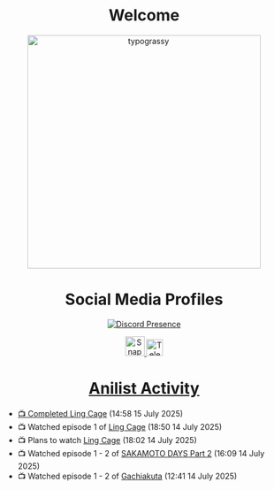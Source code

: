 <div align="center">

# Welcome
<a href="https://github.com/kawarimidoll/typograssy">
    <img alt="typograssy" src="https://typograssy.deno.dev/api?text=%E3%82%88%E3%81%86%E3%81%93%E3%81%9D%E3%81%BF%E3%81%AA%E3%81%95%E3%82%93%20-%20Sheby--&&l0=none&l1=82d9d0&l2=027353&l3=038c4c&l4=01402e&bg=none&frame=none&speed=100&comment=" width="421.99">
</a>

</div>

<div align="center">

# Social Media Profiles

[![Discord Presence](https://lanyard.cnrad.dev/api/612532963938271232)](https://discord.com/users/612532963938271232)


<a href="https://www.snapchat.com/add/a.sheby" title="Snapchat Profile">
    <img src="https://www.freepnglogos.com/uploads/snapchat-logo-png-0.png" width="35" alt="Snapchat Logo" />


<a href="https://t.me/ASheby" title="Telegram Profile">
    <img src="https://www.freepnglogos.com/uploads/telegram-logo-png-0.png" width="30" alt="Telegram Logo" />


</div>

<div align="center">

# Anilist Activity

</div>

<!-- ANILIST_ACTIVITY:start -->

-   📺 Completed [Ling Cage](https://anilist.co/anime/110459) (14:58 15 July 2025)
-   📺 Watched episode 1 of [Ling Cage](https://anilist.co/anime/110459) (18:50 14 July 2025)
-   📺 Plans to watch [Ling Cage](https://anilist.co/anime/110459) (18:02 14 July 2025)
-   📺 Watched episode 1 - 2 of [SAKAMOTO DAYS Part 2](https://anilist.co/anime/184237) (16:09 14 July 2025)
-   📺 Watched episode 1 - 2 of [Gachiakuta](https://anilist.co/anime/178025) (12:41 14 July 2025)

<!-- ANILIST_ACTIVITY:end -->
